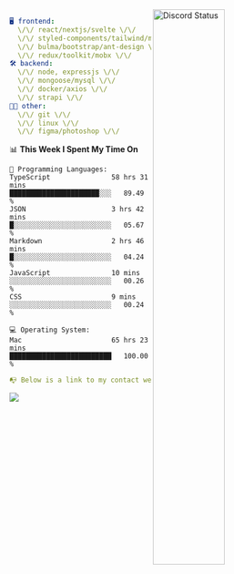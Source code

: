 
<a href="https://discord.com/users/279302975371870218" target="_blank">
    <img width="50%" align="right" alt="Discord Status" src="https://lanyard.cnrad.dev/api/279302975371870218?bg=161B22&borderRadius=5px%205px%200%200&hideTimestamp=true&idleMessage=Just%20chillin%27%20at%20the%20moment&animated=true">
</a>

```yaml
🖥️ frontend: 
  \/\/ react/nextjs/svelte \/\/
  \/\/ styled-components/tailwind/mui/
  \/\/ bulma/bootstrap/ant-design \/\/
  \/\/ redux/toolkit/mobx \/\/
🛠 backend: 
  \/\/ node, expressjs \/\/
  \/\/ mongoose/mysql \/\/
  \/\/ docker/axios \/\/
  \/\/ strapi \/\/
👨‍💻 other: 
  \/\/ git \/\/ 
  \/\/ linux \/\/
  \/\/ figma/photoshop \/\/
```
<!--START_SECTION:waka-->
📊 **This Week I Spent My Time On** 

```text
💬 Programming Languages: 
TypeScript               58 hrs 31 mins      ██████████████████████░░░   89.49 % 
JSON                     3 hrs 42 mins       █░░░░░░░░░░░░░░░░░░░░░░░░   05.67 % 
Markdown                 2 hrs 46 mins       █░░░░░░░░░░░░░░░░░░░░░░░░   04.24 % 
JavaScript               10 mins             ░░░░░░░░░░░░░░░░░░░░░░░░░   00.26 % 
CSS                      9 mins              ░░░░░░░░░░░░░░░░░░░░░░░░░   00.24 % 

💻 Operating System: 
Mac                      65 hrs 23 mins      █████████████████████████   100.00 % 
```


<!--END_SECTION:waka-->
```yaml
📭 Below is a link to my contact website 
```
<a href="https://mxns.xyz" target="_black"> <img src="https://img.shields.io/badge/website-161B22?style=for-the-badge&logo=About.me&logoColor=white"></img> <a/>
